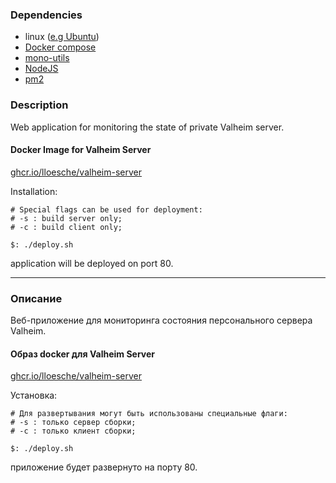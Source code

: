 ### Dependencies
- linux ([e.g Ubuntu](https://ubuntu.com/))
- [Docker compose](https://www.docker.com/)
- [mono-utils](https://manpages.ubuntu.com/manpages/xenial/man1/monodis.1.html)
- [NodeJS](https://nodejs.org/)
- [pm2](https://www.npmjs.com/package/pm2)

### Description
Web application for monitoring the state of private Valheim server.

#### Docker Image for Valheim Server
[ghcr.io/lloesche/valheim-server](https://github.com/lloesche/valheim-server-docker/pkgs/container/valheim-server)

Installation:

```bash.
# Special flags can be used for deployment:
# -s : build server only;
# -c : build client only;

$: ./deploy.sh
```

application will be deployed on port 80.

------------------------------------------------------------------------------------------

### Описание
Веб-приложение для мониторинга состояния персонального сервера Valheim.

#### Образ docker для Valheim Server
[ghcr.io/lloesche/valheim-server](https://github.com/lloesche/valheim-server-docker/pkgs/container/valheim-server)

Установка:

```bash.
# Для развертывания могут быть использованы специальные флаги:
# -s : только сервер сборки;
# -c : только клиент сборки;

$: ./deploy.sh
```

приложение будет развернуто на порту 80.
